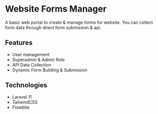 # Website Forms Manager
A basic web portal to create & manage forms for website. You can collect form data through direct form submission & api.

## Features
- User management
- Superadmin & Admin Role
- API Data Collection
- Dynamic Form Building & Submission

## Technologies
- Laravel 11
- TailwindCSS
- Flowbite

